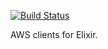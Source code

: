[![Build Status](https://travis-ci.org/jkakar/aws-elixir.svg&branch=master)](https://travis-ci.org/jkakar/aws-elixir)

AWS clients for Elixir.
